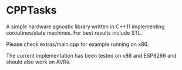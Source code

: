 # CPPTasks

A simple hardware agnostic library written in C++11 implementing coroutines/state machines.
For best results include STL.

Please check extras/main.cpp for example running on x86.

The current implementation has been tested on x86 and ESP8266 and should also work on AVRs.

